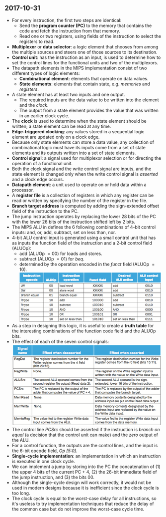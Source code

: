## 2017-10-31

- For every instruction, the first two steps are identical:
    - Send the __program counter (PC)__ to the memory that contains the code and fetch the instruction from that memory.
    - Read one or two registers, using fields of the instruction to select the registers to read.
- __Multiplexor__ or __data selector__: a logic element that chooses from among the multiple sources and steers one of those sources to its destination.
- __Control unit__: has the instruction as an input, is used to determine how to set the control lines for the functional units and two of the multiplexors.
- The datapath elements in the MIPS implementation consist of two different types of logic elements:
    - __Combinational element__: elements that operate on data values.
    - __State elements__: elements that contain state, e.g. _memories_ and _registers_.
- A state element has at least two inputs and one output.
    - The required inputs are the data value to be written into the element and the _clock_. 
    - The output from a state element provides the value that was written in an earlier clock cycle.
- The __clock__ is used to determine when the state element should be written; a state element can be read at any time.
- __Edge-triggered clocking__: any values stored in a sequential logic element are updated only on a clock edge.
- Because only state elements can store a data value, any collection of combinational logic must have its inputs come from a set of state elements and its outputs written into a set of state elements.
- __Control signal__: a signal used for multiplexor selection or for directing the operation of a functional unit.
- Both the clock signal and the write control signal are inputs, and the state element is changed only when the write control signal is _asserted_ and a clock edge occurs.
- __Datapath element__: a unit used to operate on or hold data within a processor.
- A __register file__ is a collection of registers in which any register can be read or written by specifying the number of the register in the file.
- __Branch target address__ is computed by adding the sign-extended offset field of the instruction to the PC.
- The jump instruction operates by replacing the lower 28 bits of the PC with the lower 26 bits of the instruction shifted left by 2 bits.
- The MIPS ALU in defines the 6 following combinations of 4-bit control inputs: and, or, add, subtract, set on less than, nor.
- 4-bit ALU control input is generated using a small control unit that has as inputs the function field of the instruction and a 2-bit control field (ALUOp):
    - add (ALUOp $= 00$) for loads and stores.
    - subtract (ALUOp $= 01$) for _beq_.
    - determined by the operation encoded in the _funct_ field (ALUOp $= 10$).
![](https://github.com/b00401062/b00401062.github.io/raw/master/Computer/Computer%20Architecture/fig4-12.png)
- As a step in designing this logic, it is useful to create a __truth table__ for the interesting combinations of the function code field and the ALUOp bits.
- The effect of each of the seven control signals: ![](https://github.com/b00401062/b00401062.github.io/raw/master/Computer/Computer%20Architecture/fig4-16.png)
- The control line _PCSrc_ should be asserted if the instruction is _branch on equal_ (a decision that the control unit can make) and the _zero_ output of the ALU.
- For a control function, the outputs are the control lines, and the input is the 6-bit opcode field, _Op [5:0]_.
- __Single-cycle implementation__: an implementation in which an instruction is executed in one clock cycle.
- We can implement a jump by storing into the PC the concatenation of (1) the upper 4 bits of the current PC + 4, (2) the 26-bit immediate field of the jump instruction, and (3) the bits 00.
- Although the single-cycle design will work correctly, it would not be used in modern designs because it is inefficient since the clock cycle is too long.
- The clock cycle is equal to the worst-case delay for all instructions, so it's useless to try implementation techniques that reduce the delay of the common case but do not improve the worst-case cycle time.
